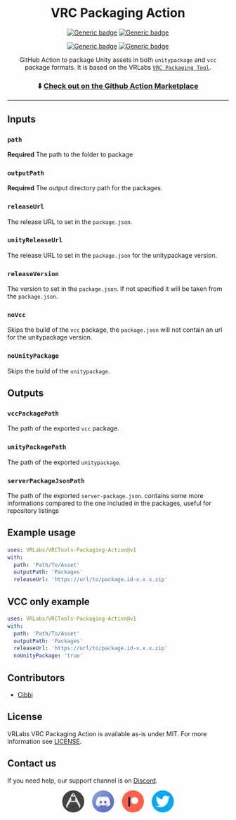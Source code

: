 <div align="center">

# VRC Packaging Action

[![Generic badge](https://img.shields.io/github/release/VRLabs/VRCTools-Packaging-Action?display_name=tag&label=Release)](https://github.com/VRLabs/VRCTools-Packaging-Action/releases/latest)
[![Generic badge](https://img.shields.io/badge/License-MIT-informational.svg)](https://github.com/VRLabs/VRCTools-Packaging-Action/blob/main/LICENSE)

[![Generic badge](https://img.shields.io/discord/706913824607043605?color=%237289da&label=DISCORD&logo=Discord&style=for-the-badge)](https://discord.vrlabs.dev/)
[![Generic badge](https://img.shields.io/endpoint.svg?url=https%3A%2F%2Fshieldsio-patreon.vercel.app%2Fapi%3Fusername%3Dvrlabs%26type%3Dpatrons&style=for-the-badge)](https://patreon.vrlabs.dev/)

GitHub Action to package Unity assets in both `unitypackage` and `vcc` package formats. It is based on the VRLabs [`VRC Packaging Tool`](https://github.com/VRLabs/VRCTools-Packaging).

### ⬇️ [Check out on the Github Action Marketplace](https://github.com/marketplace/actions/vrc-packaging-action)

</div>

---

## Inputs

### `path`

**Required** The path to the folder to package

### `outputPath`

**Required** The output directory path for the packages.

### `releaseUrl`

The release URL to set in the `package.json`.

### `unityReleaseUrl`

The release URL to set in the `package.json` for the unitypackage version.

### `releaseVersion`

The version to set in the `package.json`. If not specified it will be taken from the `package.json`.

### `noVcc`

Skips the build of the `vcc` package, the `package.json` will not contain an url for the unitypackage version.

### `noUnityPackage`

Skips the build of the `unitypackage`.

## Outputs

### `vccPackagePath`

The path of the exported `vcc` package.

### `unityPackagePath`

The path of the exported `unitypackage`.

### `serverPackageJsonPath`

The path of the exported `server-package.json`. contains some more informations compared to the one included in the packages, useful for repository listings

## Example usage

```yaml
uses: VRLabs/VRCTools-Packaging-Action@v1
with:
  path: 'Path/To/Asset'
  outputPath: 'Packages'
  releaseUrl: 'https://url/to/package.id-x.x.x.zip'
```

## VCC only example


```yaml
uses: VRLabs/VRCTools-Packaging-Action@v1
with:
  path: 'Path/To/Asset'
  outputPath: 'Packages'
  releaseUrl: 'https://url/to/package.id-x.x.x.zip'
  noUnityPackage: 'true'
```

## Contributors

* [Cibbi](https://github.com/Cibbi)

## License

VRLabs VRC Packaging Action is available as-is under MIT. For more information see [LICENSE](https://github.com/VRLabs/VRC-Packaging-Action/blob/main/LICENSE).

## Contact us

If you need help, our support channel is on [Discord](https://discord.vrlabs.dev). 

<div align="center">

[<img src="https://github.com/VRLabs/Resources/raw/main/Icons/VRLabs.png" width="50" height="50">](https://vrlabs.dev "VRLabs")
<img src="https://github.com/VRLabs/Resources/raw/main/Icons/Empty.png" width="10">
[<img src="https://github.com/VRLabs/Resources/raw/main/Icons/Discord.png" width="50" height="50">](https://discord.vrlabs.dev/ "VRLabs")
<img src="https://github.com/VRLabs/Resources/raw/main/Icons/Empty.png" width="10">
[<img src="https://github.com/VRLabs/Resources/raw/main/Icons/Patreon.png" width="50" height="50">](https://patreon.vrlabs.dev/ "VRLabs")
<img src="https://github.com/VRLabs/Resources/raw/main/Icons/Empty.png" width="10">
[<img src="https://github.com/VRLabs/Resources/raw/main/Icons/Twitter.png" width="50" height="50">](https://twitter.com/vrlabsdev "VRLabs")

</div>


